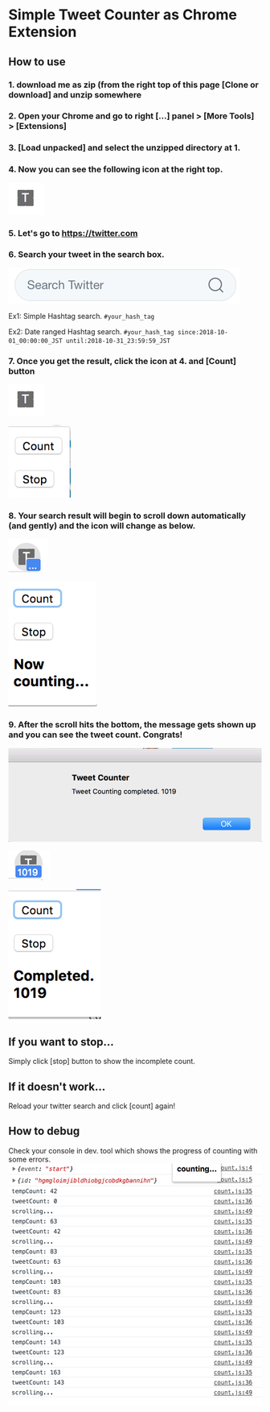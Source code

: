 # Simple Tweet Counter as Chrome Extension

## How to use
### 1. download me as zip (from the right top of this page [Clone or download] and unzip somewhere

### 2. Open your Chrome and go to right [...] panel > [More Tools] > [Extensions]

### 3. [Load unpacked] and select the unzipped directory at 1.

### 4. Now you can see the following icon at the right top.
![icon](sample_image_1.png)

### 5. Let's go to https://twitter.com

### 6. Search your tweet in the search box.
![search](sample_image_2.png)

Ex1: Simple Hashtag search.
`#your_hash_tag`

Ex2: Date ranged Hashtag search.
`#your_hash_tag since:2018-10-01_00:00:00_JST until:2018-10-31_23:59:59_JST`

### 7. Once you get the result, click the icon at 4. and [Count] button
![icon](sample_image_1.png)

![count](sample_image_3.png)

### 8. Your search result will begin to scroll down automatically (and gently) and the icon will change as below.
![icon](sample_image_4.png)

![count](sample_image_5.png)

### 9. After the scroll hits the bottom, the message gets shown up and you can see the tweet count. Congrats!
![message](sample_image_6.png)

![icon](sample_image_7.png)

![count](sample_image_8.png)

## If you want to stop...
Simply click [stop] button to show the incomplete count.

## If it doesn't work...
Reload your twitter search and click [count] again!


## How to debug
Check your console in dev. tool which shows the progress of counting with some errors.
![console](sample_image_10.png)

